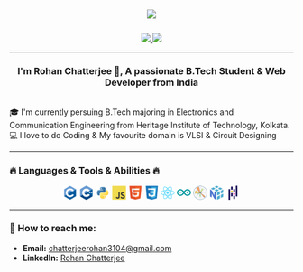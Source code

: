<h1 align="center">
  <a href="https://git.io/typing-svg">
    <img src="https://readme-typing-svg.herokuapp.com/?lines=Hello,+Everyone!+👋;I'm+Rohan+Chatterjee....;Nice+to+meet+you;Tech+Enthusiastic!&center=true&size=30">
  </a>
</h1>


<p align="center">
    <a href="https://www.linkedin.com/in/rohan-chatterjee-21995b2b7/">
        <img src="https://img.shields.io/badge/-LinkedIn-0A66C2?style=for-the-badge&logo=Linkedin&logoColor=white">
    </a>
    <a href="https://www.instagram.com/rohan_chatterjee/r_o_h_a_n_3_1_0_4/">
        <img src="https://img.shields.io/badge/-Instagram-E4405F?style=for-the-badge&logo=Instagram&logoColor=white">
    </a>
</p>

---

<p align="center"> 
  <h3 align="center"> I'm Rohan Chatterjee 👋, A passionate B.Tech Student & Web Developer from India</h3>
  <br>
  🎓 I'm currently persuing B.Tech majoring in Electronics and Communication Engineering from Heritage Institute of Technology, Kolkata.
  <br>
  💻 I love to do Coding & My favourite domain is VLSI & Circuit Designing
  <br>
  
---

### 🔥 Languages & Tools & Abilities 🔥   
<p align="center">
  <code><img title="C" height="25" src="https://raw.githubusercontent.com/devicons/devicon/master/icons/c/c-original.svg"></code>
  <code><img title="C++" height="25" src="https://raw.githubusercontent.com/devicons/devicon/master/icons/cplusplus/cplusplus-original.svg"></code>
  <code><img title="Python" height="25" src="https://raw.githubusercontent.com/devicons/devicon/master/icons/python/python-original.svg"></code>
  <code><img title="Javascript" height="25" src="https://raw.githubusercontent.com/devicons/devicon/master/icons/javascript/javascript-original.svg"></code>
  <code><img title="HTML5" height="25" src="https://raw.githubusercontent.com/devicons/devicon/master/icons/html5/html5-original.svg"></code>
  <code><img title="CSS3" height="25" src="https://raw.githubusercontent.com/devicons/devicon/master/icons/css3/css3-original.svg"></code>
  <code><img title="React" height="25" src="https://raw.githubusercontent.com/devicons/devicon/master/icons/react/react-original.svg"></code>
  <code><img title="Arduino" height="25" src="https://raw.githubusercontent.com/devicons/devicon/master/icons/arduino/arduino-original.svg"></code>
  <code><img title="Matplotlib" height="25" src="https://raw.githubusercontent.com/devicons/devicon/master/icons/matplotlib/matplotlib-original.svg"></code>
  <code><img title="NumPy" height="25" src="https://raw.githubusercontent.com/devicons/devicon/master/icons/numpy/numpy-original.svg"></code>
  <code><img title="Pandas" height="25" src="https://raw.githubusercontent.com/devicons/devicon/master/icons/pandas/pandas-original.svg"></code>
</p>

---

### 📧 How to reach me: 
- **Email:** [chatterjeerohan3104@gmail.com](mailto:chatterjeerohan3104@gmail.com)
- **LinkedIn:** [Rohan Chatterjee](https://www.linkedin.com/in/rohan-chatterjee-21995b2b7/)
